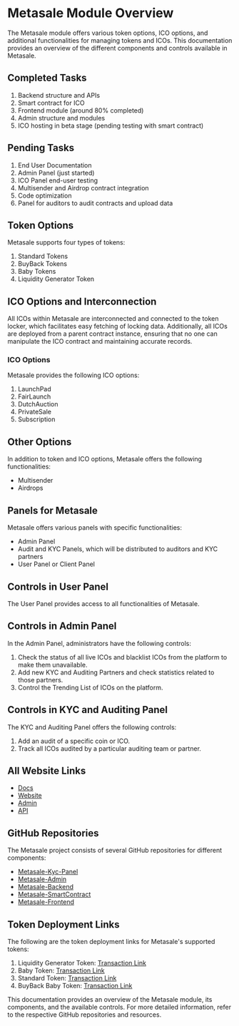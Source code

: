 # Metasale Module Overview

The Metasale module offers various token options, ICO options, and additional functionalities for managing tokens and ICOs. This documentation provides an overview of the different components and controls available in Metasale.

## Completed Tasks

1. Backend structure and APIs
2. Smart contract for ICO
3. Frontend module (around 80% completed)
4. Admin structure and modules
5. ICO hosting in beta stage (pending testing with smart contract)

## Pending Tasks

1. End User Documentation
2. Admin Panel (just started)
3. ICO Panel end-user testing
4. Multisender and Airdrop contract integration
5. Code optimization
6. Panel for auditors to audit contracts and upload data


## Token Options

Metasale supports four types of tokens:

1. Standard Tokens
2. BuyBack Tokens
3. Baby Tokens
4. Liquidity Generator Token

## ICO Options and Interconnection

All ICOs within Metasale are interconnected and connected to the token locker, which facilitates easy fetching of locking data. Additionally, all ICOs are deployed from a parent contract instance, ensuring that no one can manipulate the ICO contract and maintaining accurate records.

### ICO Options

Metasale provides the following ICO options:

1. LaunchPad
2. FairLaunch
3. DutchAuction
4. PrivateSale
5. Subscription

## Other Options

In addition to token and ICO options, Metasale offers the following functionalities:

* Multisender
* Airdrops

## Panels for Metasale

Metasale offers various panels with specific functionalities:

* Admin Panel
* Audit and KYC Panels, which will be distributed to auditors and KYC partners
* User Panel or Client Panel

## Controls in User Panel

The User Panel provides access to all functionalities of Metasale.

## Controls in Admin Panel

In the Admin Panel, administrators have the following controls:

1. Check the status of all live ICOs and blacklist ICOs from the platform to make them unavailable.
2. Add new KYC and Auditing Partners and check statistics related to those partners.
3. Control the Trending List of ICOs on the platform.

## Controls in KYC and Auditing Panel

The KYC and Auditing Panel offers the following controls:

1. Add an audit of a specific coin or ICO.
2. Track all ICOs audited by a particular auditing team or partner.

## All Website Links

* [Docs](https://docs.shibx.net/)
* [Website](https://ico.shibx.net/)
* [Admin](https://admin.shibx.net/)
* [API](https://api.shibx.live/)


## GitHub Repositories

The Metasale project consists of several GitHub repositories for different components:

* [Metasale-Kyc-Panel](https://github.com/web5lab/Pinksale-Kyc-Panel)
* [Metasale-Admin](https://github.com/web5lab/Pinksale-Admin)
* [Metasale-Backend](https://github.com/web5lab/pinksale_backend)
* [Metasale-SmartContract](https://github.com/web5lab/pinksale_SmartContract)
* [Metasale-Frontend](https://github.com/Dsahrath-Metaversity/pinksale-frontend)

## Token Deployment Links

The following are the token deployment links for Metasale's supported tokens:

1. Liquidity Generator Token: [Transaction Link](https://testnet.bscscan.com/tx/0x653ffda81b24878d24b1239d7cb91eeae3aa694474f707baecf8f12a8e741bdd)
2. Baby Token: [Transaction Link](https://testnet.bscscan.com/tx/0x30f0349b1c25938f2ae4709a818fba854143ad14b3b65a5ab5060836fd62a5a1)
3. Standard Token: [Transaction Link](https://testnet.bscscan.com/tx/0xf2472d601c501bc31776e65e1ca03519cfcedb13d0c3ffb3346ec2282d5f1488)
4. BuyBack Baby Token: [Transaction Link](https://testnet.bscscan.com/tx/0xedd58d37d85c0c252b36c3332aed9c17680bd2700821bb1ddbbb346a97c0298c)

This documentation provides an overview of the Metasale module, its components, and the available controls. For more detailed information, refer to the respective GitHub repositories and resources.